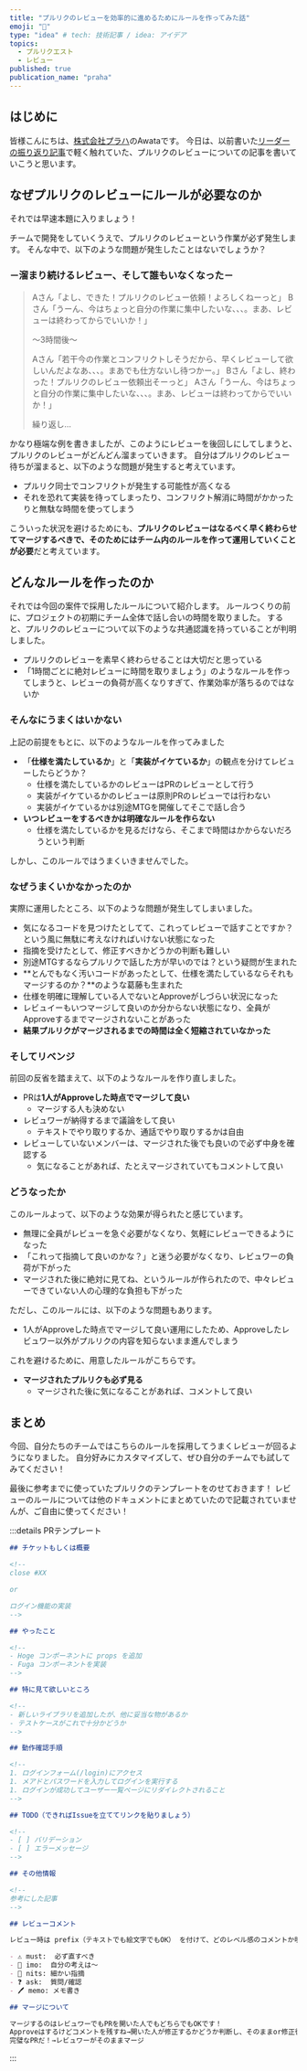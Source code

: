 ```yaml
---
title: "プルリクのレビューを効率的に進めるためにルールを作ってみた話"
emoji: "🐷"
type: "idea" # tech: 技術記事 / idea: アイデア
topics:
  - プルリクエスト
  - レビュー
published: true
publication_name: "praha"
---
```


## はじめに

皆様こんにちは、[株式会社プラハ](https://www.praha-inc.com/)のAwataです。
今日は、以前書いた[リーダーの振り返り記事](https://zenn.dev/praha/articles/6ca14058507cb1)で軽く触れていた、プルリクのレビューについての記事を書いていこうと思います。

## なぜプルリクのレビューにルールが必要なのか

それでは早速本題に入りましょう！

チームで開発をしていくうえで、プルリクのレビューという作業が必ず発生します。
そんな中で、以下のような問題が発生したことはないでしょうか？

### －溜まり続けるレビュー、そして誰もいなくなった－

> Aさん「よし、できた！プルリクのレビュー依頼！よろしくねーっと」
> Bさん「うーん、今はちょっと自分の作業に集中したいな、、、。まあ、レビューは終わってからでいいか！」
>
> ～3時間後～
>
> Aさん「若干今の作業とコンフリクトしそうだから、早くレビューして欲しいんだよなあ、、、。まあでも仕方ないし待つかー。」
> Bさん「よし、終わった！プルリクのレビュー依頼出そーっと」
> Aさん「うーん、今はちょっと自分の作業に集中したいな、、、。まあ、レビューは終わってからでいいか！」
>
> 繰り返し...

かなり極端な例を書きましたが、このようにレビューを後回しにしてしまうと、プルリクのレビューがどんどん溜まっていきます。
自分はプルリクのレビュー待ちが溜まると、以下のような問題が発生すると考えています。

- プルリク同士でコンフリクトが発生する可能性が高くなる
- それを恐れて実装を待ってしまったり、コンフリクト解消に時間がかかったりと無駄な時間を使ってしまう

こういった状況を避けるためにも、**プルリクのレビューはなるべく早く終わらせてマージするべきで、そのためにはチーム内のルールを作って運用していくことが必要**だと考えています。

## どんなルールを作ったのか

それでは今回の案件で採用したルールについて紹介します。
ルールつくりの前に、プロジェクトの初期にチーム全体で話し合いの時間を取りました。
すると、プルリクのレビューについて以下のような共通認識を持っていることが判明しました。

- プルリクのレビューを素早く終わらせることは大切だと思っている
- 「1時間ごとに絶対レビューに時間を取りましょう」のようなルールを作ってしまうと、レビューの負荷が高くなりすぎて、作業効率が落ちるのではないか

### そんなにうまくはいかない

上記の前提をもとに、以下のようなルールを作ってみました

- 「**仕様を満たしているか**」と「**実装がイケているか**」の観点を分けてレビューしたらどうか？
  - 仕様を満たしているかのレビューはPRのレビューとして行う
  - 実装がイケているかのレビューは原則PRのレビューでは行わない
  - 実装がイケているかは別途MTGを開催してそこで話し合う
- **いつレビューをするべきかは明確なルールを作らない**
  - 仕様を満たしているかを見るだけなら、そこまで時間はかからないだろうという判断

しかし、このルールではうまくいきませんでした。

### なぜうまくいかなかったのか

実際に運用したところ、以下のような問題が発生してしまいました。

- 気になるコードを見つけたとしてて、これってレビューで話すことですか？という風に無駄に考えなければいけない状態になった
- 指摘を受けたとして、修正すべきかどうかの判断も難しい
- 別途MTGするならプルリクで話した方が早いのでは？という疑問が生まれた
- **とんでもなく汚いコードがあったとして、仕様を満たしているならそれもマージするのか？**のような葛藤も生まれた
- 仕様を明確に理解している人でないとApproveがしづらい状況になった
- レビュイーもいつマージして良いのか分からない状態になり、全員がApproveするまでマージされないことがあった
- **結果プルリクがマージされるまでの時間は全く短縮されていなかった**

### そしてリベンジ

前回の反省を踏まえて、以下のようなルールを作り直しました。

- PRは**1人がApproveした時点でマージして良い**
  - マージする人も決めない
- レビュワーが納得するまで議論をして良い
  - テキストでやり取りするか、通話でやり取りするかは自由
- レビューしていないメンバーは、マージされた後でも良いので必ず中身を確認する
  - 気になることがあれば、たとえマージされていてもコメントして良い

### どうなったか

このルールよって、以下のような効果が得られたと感じています。

- 無理に全員がレビューを急ぐ必要がなくなり、気軽にレビューできるようになった
- 「これって指摘して良いのかな？」と迷う必要がなくなり、レビュワーの負荷が下がった
- マージされた後に絶対に見てね、というルールが作られたので、中々レビューできていない人の心理的な負担も下がった

ただし、このルールには、以下のような問題もあります。

- 1人がApproveした時点でマージして良い運用にしたため、Approveしたレビュワー以外がプルリクの内容を知らないまま進んでしまう

これを避けるために、用意したルールがこちらです。

- **マージされたプルリクも必ず見る**
  - マージされた後に気になることがあれば、コメントして良い

## まとめ

今回、自分たちのチームではこちらのルールを採用してうまくレビューが回るようになりました。
自分好みにカスタマイズして、ぜひ自分のチームでも試してみてください！

最後に参考までに使っていたプルリクのテンプレートをのせておきます！
レビューのルールについては他のドキュメントにまとめていたので記載されていませんが、ご自由に使ってください！

:::details PRテンプレート

```md
## チケットもしくは概要

<!--
close #XX

or

ログイン機能の実装
-->

## やったこと

<!--
- Hoge コンポーネントに props を追加
- Fuga コンポーネントを実装
-->

## 特に見て欲しいところ

<!--
- 新しいライブラリを追加したが、他に妥当な物があるか
- テストケースがこれで十分かどうか
-->

## 動作確認手順

<!--
1. ログインフォーム(/login)にアクセス
1. メアドとパスワードを入力してログインを実行する
1. ログインが成功してユーザー一覧ページにリダイレクトされること
-->

## TODO（できればIssueを立ててリンクを貼りましょう）

<!--
- [ ] バリデーション
- [ ] エラーメッセージ
-->

## その他情報

<!--
参考にした記事
-->

## レビューコメント

レビュー時は prefix（テキストでも絵文字でもOK） を付けて、どのレベル感のコメントか明示してください

- ⚠️ must:  必ず直すべき
- 💭 imo:  自分の考えは〜
- 🐾 nits: 細かい指摘
- ❓ ask:  質問/確認
- 🖊️ memo: メモ書き

## マージについて

マージするのはレビュワーでもPRを開いた人でもどちらでもOKです！
Approveはするけどコメントを残すね→開いた人が修正するかどうか判断し、そのままor修正後にマージ
完璧なPRだ！→レビュワーがそのままマージ

```

:::
